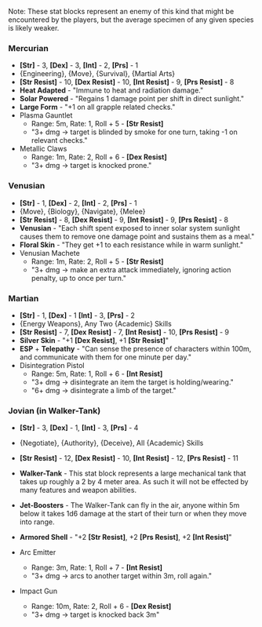 Note: These stat blocks represent an enemy of this kind that might be encountered by the players, but the average specimen of any given species is likely weaker.
### Mercurian
- **\[Str\]** - 3, **\[Dex\]** - 3, **\[Int\]** - 2, **\[Prs\]** - 1
- {Engineering}, {Move}, {Survival}, {Martial Arts}
- **\[Str Resist\]** - 10, **\[Dex Resist\]** - 10, **\[Int Resist\]** - 9, **\[Prs Resist\]** - 8
- **Heat Adapted** - "Immune to heat and radiation damage."
- **Solar Powered** - "Regains 1 damage point per shift in direct sunlight."
- **Large Form** - "+1 on all grapple related checks."
- Plasma Gauntlet
    - Range: 5m, Rate: 1, Roll + 5 - **\[Str Resist\]**
	- "3+ dmg → target is blinded by smoke for one turn, taking -1 on relevant checks."
- Metallic Claws
    - Range: 1m, Rate: 2, Roll + 6 - **\[Dex Resist\]**
    - "3+ dmg → target is knocked prone."
### Venusian
- **\[Str\]** - 1, **\[Dex\]** - 2, **\[Int\]** - 2, **\[Prs\]** - 1
- {Move}, {Biology}, {Navigate}, {Melee}
- **\[Str Resist\]** - 8, **\[Dex Resist\]** - 9, **\[Int Resist\]** - 9, **\[Prs Resist\]** - 8
- **Venusian** - "Each shift spent exposed to inner solar system sunlight causes them to remove one damage point and sustains them as a meal."
- **Floral Skin** - "They get +1 to each resistance while in warm sunlight."
- Venusian Machete
	- Range: 1m, Rate: 2, Roll + 5 - **\[Str Resist\]**
	- "3+ dmg → make an extra attack immediately, ignoring action penalty, up to once per turn."
### Martian
- **\[Str\]** - 1, **\[Dex\]** - 1 **\[Int\]** - 3, **\[Prs\]** - 2
- {Energy Weapons}, Any Two {Academic} Skills
- **\[Str Resist\]** - 7, **\[Dex Resist\]** - 7, **\[Int Resist\]** - 10, **\[Prs Resist\]** - 9
- **Silver Skin** - "+1 **\[Dex Resist\]**, +1 **\[Str Resist\]**"
- **ESP** + **Telepathy** - "Can sense the presence of characters within 100m, and communicate with them for one minute per day."
- Disintegration Pistol
	- Range: 5m, Rate: 1, Roll + 6 - **\[Int Resist\]**
	- "3+ dmg → disintegrate an item the target is holding/wearing."
	- "6+ dmg → disintegrate a limb of the target."
### Jovian (in Walker-Tank)
- **\[Str\]** - 3, **\[Dex\]** - 1, **\[Int\]** - 3, **\[Prs\]** - 4
- {Negotiate}, {Authority}, {Deceive}, All {Academic} Skills
- **\[Str Resist\]** - 12, **\[Dex Resist\]** - 10, **\[Int Resist\]** - 12, **\[Prs Resist\]** - 11

- **Walker-Tank** - This stat block represents a large mechanical tank that takes up roughly a 2 by 4 meter area. As such it will not be effected by many features and weapon abilities.
- **Jet-Boosters** - The Walker-Tank can fly in the air, anyone within 5m below it takes 1d6 damage at the start of their turn or when they move into range.
- **Armored Shell** - "+2 **\[Str Resist\]**, +2 **\[Prs Resist\]**, +2 **\[Int Resist\]**"

- Arc Emitter
	- Range: 3m, Rate: 1, Roll + 7 - **\[Int Resist\]**
    - "3+ dmg → arcs to another target within 3m, roll again."
- Impact Gun
	- Range: 10m, Rate: 2, Roll + 6 - **\[Dex Resist\]**
    - "3+ dmg → target is knocked back 3m"